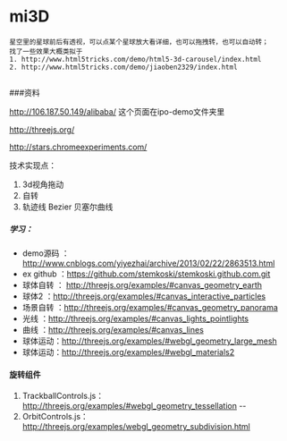 mi3D
===========


```
星空里的星球前后有透视，可以点某个星球放大看详细，也可以拖拽转，也可以自动转；
找了一些效果大概类拟于
1. http://www.html5tricks.com/demo/html5-3d-carousel/index.html
2. http://www.html5tricks.com/demo/jiaoben2329/index.html


```



###资料

http://106.187.50.149/alibaba/ 这个页面在ipo-demo文件夹里

http://threejs.org/

http://stars.chromeexperiments.com/


技术实现点：
1. 3d视角拖动
2. 自转
3. 轨迹线  Bezier 贝塞尔曲线


##### 学习：
* demo源码 ：http://www.cnblogs.com/yiyezhai/archive/2013/02/22/2863513.html
* ex github ：https://github.com/stemkoski/stemkoski.github.com.git
* 球体自转 ： http://threejs.org/examples/#canvas_geometry_earth
* 球体2 ：http://threejs.org/examples/#canvas_interactive_particles
* 场景自转 ：http://threejs.org/examples/#canvas_geometry_panorama
* 光线 ：http://threejs.org/examples/#canvas_lights_pointlights
* 曲线 ：http://threejs.org/examples/#canvas_lines
* 球体运动：http://threejs.org/examples/#webgl_geometry_large_mesh
* 球体运动：http://threejs.org/examples/#webgl_materials2


#### 旋转组件
1. TrackballControls.js：http://threejs.org/examples/#webgl_geometry_tessellation   -- 
2. OrbitControls.js：http://threejs.org/examples/webgl_geometry_subdivision.html